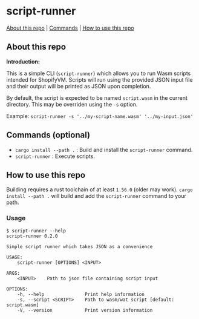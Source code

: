 # script-runner

[About this repo](#about-this-repo) |  [Commands](#commands-optional) | [How to use this repo](#how-to-use-this-repo)

## About this repo
**Introduction:**

This is a simple CLI (`script-runner`) which allows you to run Wasm
scripts intended for ShopifyVM. Scripts will run using
the provided JSON input file and their output will be printed as JSON
upon completion.

By default, the script is expected to be named `script.wasm` in the
current directory. This may be overriden using the `-s` option.

Example: `script-runner -s '../my-script-name.wasm' '../my-input.json'`

## Commands (optional)

* `cargo install --path .` : Build and install the `script-runner` command.
* `script-runner` : Execute scripts.

## How to use this repo

Building requires a rust toolchain of at least `1.56.0` (older may work). `cargo install --path .` will build
and add the `script-runner` command to your path.

### Usage
```
$ script-runner --help
script-runner 0.2.0

Simple script runner which takes JSON as a convenience

USAGE:
    script-runner [OPTIONS] <INPUT>

ARGS:
    <INPUT>    Path to json file containing script input

OPTIONS:
    -h, --help               Print help information
    -s, --script <SCRIPT>    Path to wasm/wat script [default: script.wasm]
    -V, --version            Print version information
```
